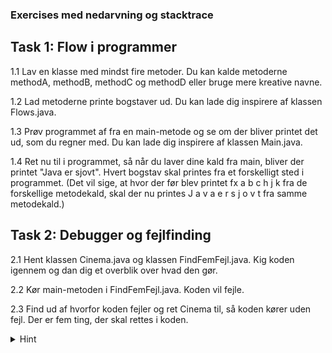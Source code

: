 ### Exercises med nedarvning og stacktrace


## Task 1: Flow i programmer
1.1 Lav en klasse med mindst fire metoder. Du kan kalde metoderne methodA, methodB, methodC og methodD eller bruge mere kreative navne. 

1.2 Lad metoderne printe bogstaver ud. Du kan lade dig inspirere af klassen Flows.java.

1.3 Prøv programmet af fra en main-metode og se om der bliver printet det ud, som du regner med. Du kan lade dig inspirere af klassen Main.java.

1.4 Ret nu til i programmet, så når du laver dine kald fra main, bliver der printet "Java er sjovt". Hvert bogstav skal printes fra et forskelligt sted i programmet. (Det vil sige, at hvor der før blev printet fx a b c h j k fra de forskellige metodekald, skal der nu printes J a v a  e r  s j o v t fra samme metodekald.)

## Task 2: Debugger og fejlfinding
2.1 Hent klassen Cinema.java og klassen FindFemFejl.java. Kig koden igennem og dan dig et overblik over hvad den gør. 

2.2 Kør main-metoden i FindFemFejl.java. Koden vil fejle. 

2.3 Find ud af hvorfor koden fejler og ret Cinema til, så koden kører uden fejl. Der er fem ting, der skal rettes i koden.
<details>
        <summary>
            Hint
 </summary>
        * En af fejlene får ikke koden til at gå ned, men giver os stadig ikke det resultat, vi gerne vil have.  
        
        * Husk at der er forskel på 0 (tallet nul) og O (bogstavet o)
    </details> 


## Task 3: Nedarving
Her skal vi arbejde med tre klasser hvor de to arver fra den tredje. Vi skal se hvad der sker, når to subklasser (children) implementerer en metode forskelligt og vi skal se hvordan subklasser kan behandles som deres superklasser. 

3.1 Lav en klasse Person, med feltet name. Lav også en konstruktør og relevant getter- og setter-metode. Lav derudover metoden boolean addCourse(String course). Metoden skal ikke gøre noget, så du kan lade den returnere true og ikke gøre andet (en dummy-metode). 

EKSTRA: Den korrekte Java-måde at lave en metode, der ikke gør noget, er dog at gøre den abstract, så det kan du gøre i stedet hvis du vil. Hvis du vælger at lade metoden være abstract, skal du også lade klassen være abstract. En abstract metode har ingen {} men skrives sådan: public abstract boolean addCourse(String course);

3.2: Lav to klasser Student og Teacher, som arver fra Person. Lav konstruktører til klasserne, som kalder Persons konstruktør ved at bruge keywordet super(). 

 <details>
        <summary>
            Hint
 </summary>
         For at se hvordan man kalder en superklasses konstruktør, kan du kigge i Matadors klasse Plot. 
    </details>  

3.3 Lav to ArrayList<String> i Student kaldet passedCourses og currentCourses. Lav to ArrayList<String> i Teacher kaldet canTeach og currentCourses. Lav om i konstruktørerne, så der skal gives en ArrayList<String> passedCourses eller canTeach med som parameter, når objektet oprettes. 

3.4 Override metoden addCourse i Student. Når metoden bliver kaldt, skal du sikre, at kurset ikke ligger i den studerendes passedCourses-ArrayList, da en studerende ikke kan tage kurser, som allerede er bestået én gang. Hvis den studerende ikke tidligere har bestået kurset, lægges det i currentCourses. Lad metoden returnere true eller false alt efter om kurset blev tilføjet til currentCourses.

 <details>
        <summary>Hint </summary>
         Se om ikke ArrayList har en metode, der kan hjælpe dig med opgaven.
           </details> 

3.5 Override metoden addCourse i Teacher. Når metoden bliver kaldt, skal du sikre, at kurset ligger i underviserens canTeach-ArrayList, da underviseren skal være kvalificeret til at undervise for at blive sat på kurset. Hvis underviseren er kvalificeret, lægges kurset i currentCourses. Lad metoden returnere true eller false alt efter om kurset blev tilføjet til currentCourses.

3.6 Lav en klasse Main med en main-metode, hvor du tester Student og Teacher. Du skal oprette et antal studerende og et antal undervisere og give dem ArrayLists af Strings (beståede kurser til de studerende og canTeach-kurser til underviserne). Gem alle dine objekter i en ArrayList<Person> persons.

3.7 Kør din persons-liste igennem med en for-løkke og tilføj kurset "Java 1.0" til dem alle (sørg for at nogle af dine studerende allerede har bestået dette og andre ikke har, samt at nogle af underviserne er kvalificerede til at undervise i det og andre ikke er). Hver gang ét af dine kald til addCourse() returnerer false, skal du printe navnet på den studerende eller underviseren. Hvis det er en Student skal du også printe " har allerede bestået dette kursus." og hvis det er en Teacher skal du også printe " kan ikke undervise i dette fag".
 <details>
        <summary>Hint </summary>
        For at finde ud af om der er tale om et Student-objekt eller et Teacher-objekt, skal du bruge instanceof. 
         </details> 
         
## Task 4: Interface
4.1 Lav et interface, Shape, med metoden double getArea() defineret. 

4.2 Lav to klasser, Circle og Square, som implementerer interfacet. Lad de to klasser tage en double som parameter i konstruktøren. Denne double repræsenterer henholdsvis radius og længde på en cirkel og et kvadrat. Metoderne getArea() skal returnere cirklens eller kvadratets areal. Arealet for en cirkel er pi * r² (altså 3,14 * (radius * radius)). Test getArea()-metoderne med unittests.

4.3 Lav en klasse ShapeBuilder, som kan holde en samling af Shapes i en ArrayList. Lav en metode addShape(Shape s) som bruges til at tilføje nye Shape-objekter.

4.4 Lav metoden getTotalArea() i klassen ShapeBuilder, som returnerer det samlede areal af alle Shape-objekterne i ArrayListen. 

4.5 Test metoden getTotalArea() ved hjælp af unittest.
